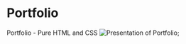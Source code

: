 # Portfolio
Portfolio - Pure HTML and CSS
![Presentation of Portfolio](https://imgur.com/a/ZvniPOt);
